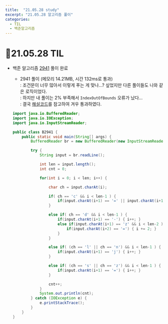 ```yaml
---
title:  "21.05.28 study"
excerpt: "21.05.28 알고리즘 풀이"
categories:
  - TIL
  - 백준알고리즘
---
```


# 📝21.05.28 TIL
+ 백준 알고리즘 [2941](https://www.acmicpc.net/problem/2941) 풀이 완료

  + 2941 풀이 (메모리 14.21MB, 시간 132ms로 통과)<br />
    : 조건문이 너무 많아서 이렇게 푸는 게 맞나...? 싶었지만 다른 풀이들도 나와 같은 로직이었다.<br />
    : 하지만 내 풀이는 2% 부족해서 `IndexOutOfBounds` 오류가 났다...<br />
    : 결국 [해설코드](https://st-lab.tistory.com/68)를 참고하여 겨우 통과하였다.<br />

  ```java
  import java.io.BufferedReader;
  import java.io.IOException;
  import java.io.InputStreamReader;

  public class B2941 {
      public static void main(String[] args) {
          BufferedReader br = new BufferedReader(new InputStreamReader(System.in));

          try {
              String input = br.readLine();

              int len = input.length();
              int cnt = 0;

              for(int i = 0; i < len; i++) {

                  char ch = input.charAt(i);

                  if( ch == 'c' && i < len-1 ) {
                      if(input.charAt(i+1) == '=' || input.charAt(i+1) == '-') { i++; }
                  }

                  else if( ch == 'd' && i < len-1 ) {
                      if(input.charAt(i+1) == '-') { i++; }
                      else if(input.charAt(i+1) == 'z' && i < len-2 ) {
                          if(input.charAt(i+2) == '=') { i += 2; }
                      }
                  }

                  else if( (ch == 'l' || ch == 'n') && i < len-1 ) {
                      if(input.charAt(i+1) == 'j') { i++; }
                  }

                  else if( (ch == 's' || ch == 'z') && i < len-1 ) {
                      if(input.charAt(i+1) == '=') { i++; }
                  }

                  cnt++;
              }
              System.out.println(cnt);
          } catch (IOException e) {
              e.printStackTrace();
          }
      }
  }
  ```
